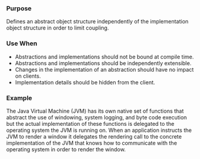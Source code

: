 ### Purpose
Defines an abstract object structure independently of the
implementation object structure in order to limit coupling.
### Use When
- Abstractions and implementations should not be bound at
compile time.
- Abstractions and implementations should be independently
extensible.
- Changes in the implementation of an abstraction should
have no impact on clients.
- Implementation details should be hidden from the client.
### Example
The Java Virtual Machine (JVM) has its own native set of functions
that abstract the use of windowing, system logging, and byte
code execution but the actual implementation of these functions
is delegated to the operating system the JVM is running on.
When an application instructs the JVM to render a window it
delegates the rendering call to the concrete implementation
of the JVM that knows how to communicate with the operating
system in order to render the window.